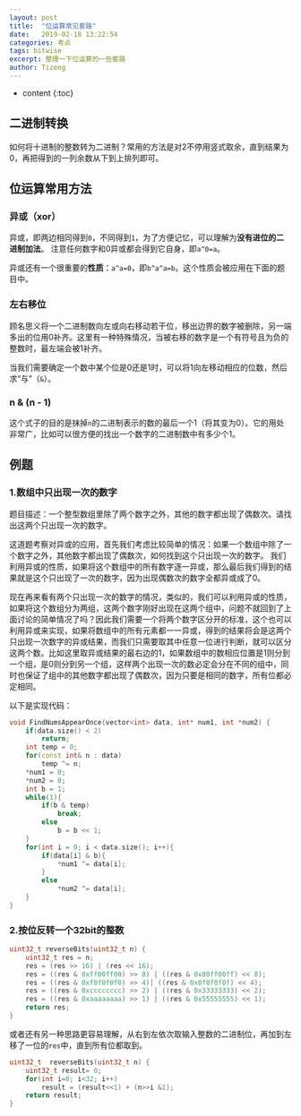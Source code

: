 ```yaml
---
layout: post
title:  "位运算常见套路"
date:   2019-02-18 13:22:54
categories: 考点
tags: bitwise
excerpt: 整理一下位运算的一些套路
author: Tizeng
---
```


* content
{:toc}

## 二进制转换

如何将十进制的整数转为二进制？常用的方法是对2不停用竖式取余，直到结果为0，再把得到的一列余数从下到上排列即可。

## 位运算常用方法

### 异或（xor）

异或，即两边相同得到`0`，不同得到`1`，为了方便记忆，可以理解为**没有进位的二进制加法**。
注意任何数字和0异或都会得到它自身，即`a^0=a`。

异或还有一个很重要的**性质**：`a^a=0`，即`b^a^a=b`。这个性质会被应用在下面的题目中。

### 左右移位

顾名思义将一个二进制数向左或向右移动若干位，移出边界的数字被删除，另一端多出的位用0补齐。这里有一种特殊情况，当被右移的数字是一个有符号且为负的整数时，最左端会被1补齐。

当我们需要确定一个数中某个位是0还是1时，可以将1向左移动相应的位数，然后求“与”（`&`）。

### n & (n - 1)

这个式子的目的是抹掉`n`的二进制表示的数的最后一个1（将其变为0）。它的用处非常广，比如可以很方便的找出一个数字的二进制数中有多少个1。

## 例题

### 1.数组中只出现一次的数字

题目描述：一个整型数组里除了两个数字之外，其他的数字都出现了偶数次。请找出这两个只出现一次的数字。

这道题考察对异或的应用，首先我们考虑比较简单的情况：如果一个数组中除了一个数字之外，其他数字都出现了偶数次，如何找到这个只出现一次的数字。
我们利用异或的性质，如果将这个数组中的所有数字逐一异或，那么最后我们得到的结果就是这个只出现了一次的数字，因为出现偶数次的数字全都异或成了0。

现在再来看有两个只出现一次的数字的情况，类似的，我们可以利用异或的性质，如果将这个数组分为两组，这两个数字刚好出现在这两个组中，问题不就回到了上面讨论的简单情况了吗？因此我们需要一个将两个数字区分开的标准，这个也可以利用异或来实现，如果将数组中的所有元素都一一异或，得到的结果将会是这两个只出现一次数字的异或结果，而我们只需要取其中任意一位进行判断，就可以区分这两个数。比如这里取异或结果的最右边的1，如果数组中的数相应位置是1则分到一个组，是0则分到另一个组，这样两个出现一次的数必定会分在不同的组中，同时也保证了组中的其他数字都出现了偶数次，因为只要是相同的数字，所有位都必定相同。

以下是实现代码：

```c++
void FindNumsAppearOnce(vector<int> data, int* num1, int *num2) {
    if(data.size() < 2)
        return;
    int temp = 0;
    for(const int& n : data)
        temp ^= n;
    *num1 = 0;
    *num2 = 0;
    int b = 1;
    while(1){
        if(b & temp)
            break;
        else
            b = b << 1;
    }
    for(int i = 0; i < data.size(); i++){
        if(data[i] & b){
            *num1 ^= data[i];
        }
        else
            *num2 ^= data[i];
    }
}
```

### 2.按位反转一个32bit的整数

```c++
uint32_t reverseBits(uint32_t n) {
    uint32_t res = n;
    res = (res >> 16) | (res << 16);
    res = ((res & 0xff00ff00) >> 8) | ((res & 0x00ff00ff) << 8);
    res = ((res & 0xf0f0f0f0) >> 4)| ((res & 0x0f0f0f0f) << 4);
    res = ((res & 0xcccccccc) >> 2) | ((res & 0x33333333) << 2);
    res = ((res & 0xaaaaaaaa) >> 1) | ((res & 0x55555555) << 1);
    return res;
}
```

或者还有另一种思路更容易理解，从右到左依次取输入整数的二进制位，再加到左移了一位的`res`中，直到所有位都取到。

```c++
uint32_t  reverseBits(uint32_t n) {
    uint32_t result= 0;
    for(int i=0; i<32; i++)
        result = (result<<1) + (n>>i &1);
    return result;
}
```